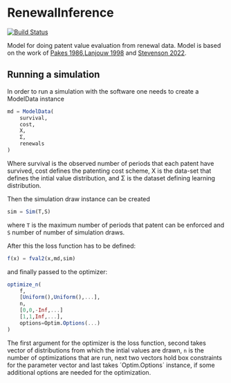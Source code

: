 # RenewalInference

[![Build Status](https://github.com/SanteriVtj/RenewalInference.jl/actions/workflows/CI.yml/badge.svg?branch=main)](https://github.com/SanteriVtj/RenewalInference.jl/actions/workflows/CI.yml?query=branch%3Amain)


Model for doing patent value evaluation from renewal data. Model is based on the work of <a href="https://www.jstor.org/stable/1912835" title="Patents as Options: Some Estimates of the Value of Holding European Patent Stocks">Pakes 1986</a>,<a href="https://doi.org/10.1111/1467-937X.00064" title="Patent Protection in the Shadow of Infringement: Simulation Estimations of Patent Value">Lanjouw 1998</a> and <a href="https://finna.fi/Record/fikka.5627560?sid=3819717581&lng=en-gb" title="Essays on the economics of patent rights : measuring the value of patents using renewal information"> Stevenson 2022</a>.

## Running a simulation


In order to run a simulation with the software one needs to create a ModelData instance
```julia
md = ModelData(
    survival,
    cost,
    X,
    Σ,
    renewals
)
```
Where survival is the observed number of periods that each patent have survived, cost defines the patenting cost scheme, X is the data-set that defines the intial value distribution, and Σ is the dataset defining learning distribution.

Then the simulation draw instance can be created

```julia
sim = Sim(T,S)
```

where `T` is the maximum number of periods that patent can be enforced and `S` number of number of simulation draws.

After this the loss function has to be defined:
```julia
f(x) = fval2(x,md,sim)
```
and finally passed to the optimizer:
```julia
optimize_n(
    f,
    [Uniform(),Uniform(),...],
    n,
    [0,0,-Inf,...]
    [1,1,Inf,...],
    options=Optim.Options(...)
)
```
The first argument for the optimizer is the loss function, second takes vector of distributions from which the intial values are drawn, `n` is the number of optimizations that are run, next two vectors hold box constraints for the parameter vector and last takes ´Optim.Options´ instance, if some additional options are needed for the optimization.